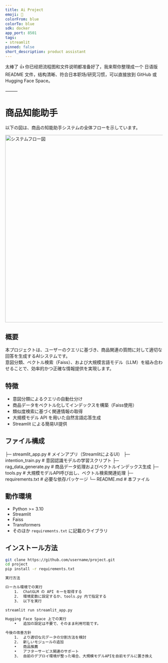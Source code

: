 ```yaml
---
title: Ai Project
emoji: 🚀
colorFrom: blue
colorTo: blue
sdk: docker
app_port: 8501
tags:
- streamlit
pinned: false
short_description: product assistant
---
```


太棒了 👍 你已经把流程图和文件说明都准备好了，我来帮你整理成一个 日语版 README 文件，结构清晰、符合日本职场/研究习惯，可以直接放到 GitHub 或 Hugging Face Space。

⸻



# 商品知能助手

以下の図は、商品の知能助手システムの全体フローを示しています。  

<img src="./src/images/flowchart.png" alt="システムフロー図" width="600">

## 概要
本プロジェクトは、ユーザーのクエリに基づき、商品関連の質問に対して適切な回答を生成するAIシステムです。  
意図分類、ベクトル検索（Faiss）、および大規模言語モデル（LLM）を組み合わせることで、効率的かつ正確な情報提供を実現します。  

## 特徴
- 意図分類によるクエリの自動仕分け  
- 商品データをベクトル化してインデックスを構築（Faiss使用）  
- 類似度検索に基づく関連情報の取得  
- 大規模モデル API を用いた自然言語応答生成  
- Streamlit による簡易UI提供  

## ファイル構成

├─ streamlit_app.py        # メインアプリ（StreamlitによるUI）
├─ intention_train.py      # 意図認識モデルの学習スクリプト
├─ rag_data_generate.py    # 商品データ処理およびベクトルインデックス生成
├─ tools.py                # 大規模モデルAPI呼び出し、ベクトル検索関連処理
├─ requirements.txt        # 必要な依存パッケージ
└─ README.md               # 本ファイル

## 動作環境
- Python >= 3.10
- Streamlit
- Faiss
- Transformers
- そのほか `requirements.txt` に記載のライブラリ  

## インストール方法
```bash
git clone https://github.com/username/project.git
cd project
pip install -r requirements.txt

実行方法

ローカル環境での実行
	1.	ChatGLM の API キーを取得する
	2.	環境変数に設定するか、tools.py 内で指定する
	3.	以下を実行

streamlit run streamlit_app.py

Hugging Face Space 上での実行
	•	追加の設定は不要で、そのまま利用可能です。

今後の改善方針
	1.	より適切な元データの分割方法を検討
	2.	新しいモジュールの追加
	•	商品推薦
	•	アフターサービス関連のサポート
	3.	自前のデプロイ環境が整った場合、大規模モデルAPIを自前モデルに置き換え

